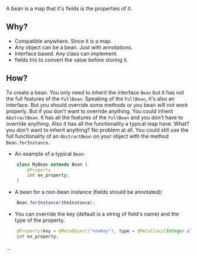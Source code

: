 A bean is a map that it's fields is the properties of it.

## Why?
- Compatible anywhere. Since it is a map.
- Any object can be a bean. Just with annotations.
- Interface based. Any class can implement.
- fields tris to convert the value before storing it.

## How?
To create a bean. You only need to inherit the interface `Bean` but it has not the
full features of the `FullBean`. Speaking of the `FullBean`, it's also an interface.
But you should override some methods or you bean will not work properly. But if you
don't want to override anything. You could inherit `AbstractBean`. It has all the 
features of the `FullBean` and you don't have to override anything. Also it has all
the functionality a typical map have. What? you don't want to inherit anything?
No problem at all. You could still use the full functionality of an `AbstractBean`
on your object with the method `Bean.forInstance`.

- An example of a typical `Bean`:
```java 
    class MyBean extends Bean {
        @Property
        int ex_property;
    }
```

- A bean for a non-bean instance (fields should be annotated):
```java 
    Bean.forInstance(theInstance);
```

- You can override the key (default is a string of field's name) and the type of the property.

```java 
    @Property(key = @MetaObject("newKey"), type = @MetaClazz(Integer.class))
    int ex_property;
```

...